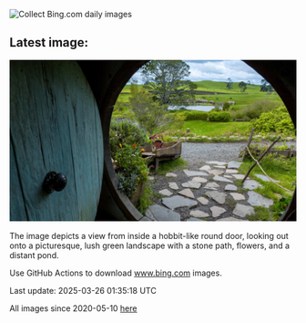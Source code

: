 ![Collect Bing.com daily images](https://github.com/counter2015/bing-daily-images/workflows/Collect%20Bing.com%20daily%20images/badge.svg)
## Latest image:
![](images/HobbitHole.jpg)

The image depicts a view from inside a hobbit-like round door, looking out onto a picturesque, lush green landscape with a stone path, flowers, and a distant pond.

Use GitHub Actions to download www.bing.com images.

Last update: 2025-03-26 01:35:18 UTC

All images since 2020-05-10 [here](https://github.com/counter2015/bing-daily-images/tree/master/images)
